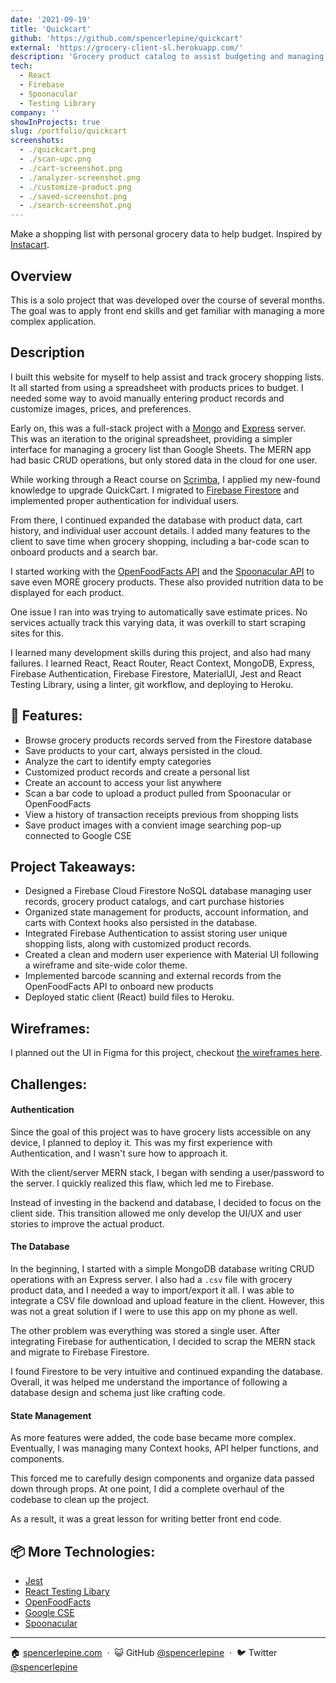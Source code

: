 ```yaml
---
date: '2021-09-19'
title: 'Quickcart'
github: 'https://github.com/spencerlepine/quickcart'
external: 'https://grocery-client-sl.herokuapp.com/'
description: 'Grocery product catalog to assist budgeting and managing a shopping list stored in the cloud'
tech:
  - React
  - Firebase
  - Spoonacular
  - Testing Library
company: ''
showInProjects: true
slug: /portfolio/quickcart
screenshots:
  - ./quickcart.png
  - ./scan-upc.png
  - ./cart-screenshot.png
  - ./analyzer-screenshot.png
  - ./customize-product.png
  - ./saved-screenshot.png
  - ./search-screenshot.png
---
```


Make a shopping list with personal grocery data to help budget. Inspired by [Instacart](https://www.instacart.com/).

## Overview
This is a solo project that was developed over the course of several months. The goal was to apply front end skills and get familiar with managing a more complex application.
## Description
I built this website for myself to help assist and track grocery shopping lists. It all started from using a spreadsheet with products prices to budget. I needed some way to avoid manually entering product records and customize images, prices, and preferences.

Early on, this was a full-stack project with a [Mongo](https://www.mongodb.com/) and [Express](https://expressjs.com/) server. This was an iteration to the original spreadsheet, providing a simpler interface for managing a grocery list than Google Sheets. The MERN app had basic CRUD operations, but only stored data in the cloud for one user.

While working through a React course on [Scrimba](https://scrimba.com/), I applied my new-found knowledge to upgrade QuickCart. I migrated to [Firebase Firestore](https://firebase.google.com/docs/firestore) and implemented proper authentication for individual users.

From there, I continued expanded the database with product data, cart history, and individual user account details. I added many features to the client to save time when grocery shopping, including a bar-code scan to onboard products and a search bar.

I started working with the [OpenFoodFacts API](https://wiki.openfoodfacts.org/API) and the [Spoonacular API](https://spoonacular.com/food-api) to save even MORE grocery products. These also provided nutrition data to be displayed for each product.

One issue I ran into was trying to automatically save estimate prices. No services actually track this varying data, it was overkill to start scraping sites for this.

I learned many development skills during this project, and also had many failures. I learned React, React Router, React Context, MongoDB, Express, Firebase Authentication, Firebase Firestore, MaterialUI, Jest and React Testing Library, using a linter, git workflow, and deploying to Heroku.

## 🌟 Features:
- Browse grocery products records served from the Firestore database
- Save products to your cart, always persisted in the cloud.
- Analyze the cart to identify empty categories
- Customized product records and create a personal list
- Create an account to access your list anywhere
- Scan a bar code to upload a product pulled from Spoonacular or OpenFoodFacts
- View a history of transaction receipts previous from shopping lists
- Save product images with a convient image searching pop-up connected to Google CSE

## Project Takeaways:

- Designed a Firebase Cloud Firestore NoSQL database managing user records, grocery product catalogs, and cart purchase histories
- Organized state management for products, account information, and carts with Context hooks also persisted in the database.
- Integrated Firebase Authentication to assist storing user unique shopping lists, along with customized product records.
- Created a clean and modern user experience with Material UI following a wireframe and site-wide color theme.
- Implemented barcode scanning and external records from the OpenFoodFacts API to onboard new products
- Deployed static client (React) build files to Heroku.

## Wireframes:

I planned out the UI in Figma for this project, checkout [the wireframes here](https://github.com/spencerlepine/quickcart/tree/master/whitepaper).

## Challenges:

#### Authentication
Since the goal of this project was to have grocery lists accessible on any device, I planned to deploy it. This was my first experience with Authentication, and I wasn't sure how to approach it.

With the client/server MERN stack, I began with sending a user/password to the server. I quickly realized this flaw, which led me to Firebase.

Instead of investing in the backend and database, I decided to focus on the client side. This transition allowed me only develop the UI/UX and user stories to improve the actual product.
#### The Database
In the beginning, I started with a simple MongoDB database writing CRUD operations with an Express server. I also had a `.csv` file with grocery product data, and I needed a way to import/export it all. I was able to integrate a CSV file download and upload feature in the client. However, this was not a great solution if I were to use this app on my phone as well.

The other problem was everything was stored a single user. After integrating Firebase for authentication, I decided to scrap the MERN stack and migrate to Firebase Firestore.

I found Firestore to be very intuitive and continued expanding the database. Overall, it was helped me understand the importance of following a database design and schema just like crafting code.
#### State Management
As more features were added, the code base became more complex. Eventually, I was managing many Context hooks, API helper functions, and components.

This forced me to carefully design components and organize data passed down through props. At one point, I did a complete overhaul of the codebase to clean up the project.

As a result, it was a great lesson for writing better front end code.
## 📦 More Technologies:
- [Jest](https://jestjs.io/)
- [React Testing Libary](https://testing-library.com/)
- [OpenFoodFacts](https://world.openfoodfacts.org)
- [Google CSE](https://cse.google.com)
- [Spoonacular](https://spoonacular.com/food-api/docs)

---

🏠 [spencerlepine.com](https://www.spencerlepine.com) &nbsp;&middot;&nbsp; 😺 GitHub [@spencerlepine](https://github.com/spencerlepine) &nbsp;&middot;&nbsp; 🐦 Twitter [@spencerlepine](http://twitter.com/spencerlepine)